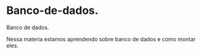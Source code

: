 # Banco-de-dados.

Banco de dados.

Nessa materia estamos aprendendo sobre banco de dados e como montar eles.
